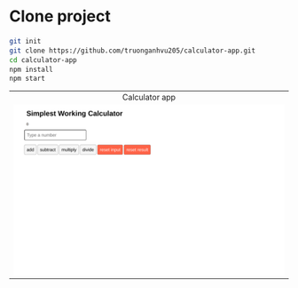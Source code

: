 # Clone project
```bash
git init
git clone https://github.com/truonganhvu205/calculator-app.git
cd calculator-app
npm install
npm start
```

<table align='center'>
  <tr align='center'>
    <td>Calculator app</td>
  </tr>
  <tr align='center'>
    <td>
      <img src='https://github.com/truonganhvu205/calculator-app/blob/main/calculator-app-react-css-truong-anh-vu-10-13-2023/calculator-app-react-css-truong-anh-vu-10-13-2023-pic.png' />
    </td>
  </tr>
 </table>
